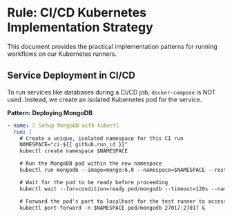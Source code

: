 # Rule: CI/CD Kubernetes Implementation Strategy

This document provides the practical implementation patterns for running workflows on our Kubernetes runners.

## Service Deployment in CI/CD

To run services like databases during a CI/CD job, `docker-compose` is NOT used. Instead, we create an isolated Kubernetes pod for the service.

**Pattern: Deploying MongoDB**

```yaml
- name: 🗄️ Setup MongoDB with kubectl
  run: |
    # Create a unique, isolated namespace for this CI run
    NAMESPACE="ci-${{ github.run_id }}"
    kubectl create namespace $NAMESPACE

    # Run the MongoDB pod within the new namespace
    kubectl run mongodb --image=mongo:6.0 --namespace=$NAMESPACE --restart=Never

    # Wait for the pod to be ready before proceeding
    kubectl wait --for=condition=ready pod/mongodb --timeout=120s --namespace=$NAMESPACE

    # Forward the pod's port to localhost for the test runner to access
    kubectl port-forward -n $NAMESPACE pod/mongodb 27017:27017 &
